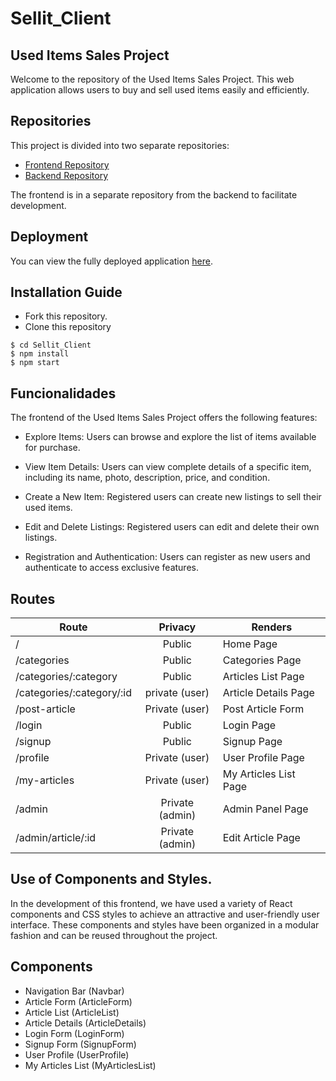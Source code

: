 # Sellit_Client

## Used Items Sales Project

Welcome to the repository of the Used Items Sales Project. This web application allows users to buy and sell used items easily and efficiently.

## Repositories

This project is divided into two separate repositories:

- [Frontend Repository](https://github.com/JulianCasillasP/Sellit_Client)
- [Backend Repository](https://github.com/JulianCasillasP/Sellit_Server)

The frontend is in a separate repository from the backend to facilitate development.

## Deployment

You can view the fully deployed application [here](https://selliit.netlify.app/).

## Installation Guide

- Fork this repository.
- Clone this repository

```shell
$ cd Sellit_Client
$ npm install
$ npm start
```


## Funcionalidades

The frontend of the Used Items Sales Project offers the following features:

* Explore Items: Users can browse and explore the list of items available for purchase.

* View Item Details: Users can view complete details of a specific item, including its name, photo, description, price, and condition.

* Create a New Item: Registered users can create new listings to sell their used items.

* Edit and Delete Listings: Registered users can edit and delete their own listings.

* Registration and Authentication: Users can register as new users and authenticate to access exclusive features.

## Routes

| Route                               | Privacy          | Renders                   |
| ----------------------------------- | :--------------: | --------------------------|
| /                                   | Public           | Home Page                 |
| /categories                         | Public           | Categories Page           |
| /categories/:category               | Public           | Articles List Page        |
| /categories/:category/:id           | private (user)   | Article Details Page      |
| /post-article                       | Private (user)   | Post Article Form         |
| /login                              | Public           | Login Page                |
| /signup                             | Public           | Signup Page               |
| /profile                            | Private (user)   | User Profile Page         |
| /my-articles                        | Private (user)   | My Articles List Page     |
| /admin                              | Private (admin)  | Admin Panel Page          |
| /admin/article/:id                  | Private (admin)  | Edit Article Page         |


## Use of Components and Styles.

In the development of this frontend, we have used a variety of React components and CSS styles to achieve an attractive and user-friendly user interface. These components and styles have been organized in a modular fashion and can be reused throughout the project.

## Components
- Navigation Bar (Navbar)
- Article Form (ArticleForm)
- Article List (ArticleList)
- Article Details (ArticleDetails)
- Login Form (LoginForm)
- Signup Form (SignupForm)
- User Profile (UserProfile)
- My Articles List (MyArticlesList)
